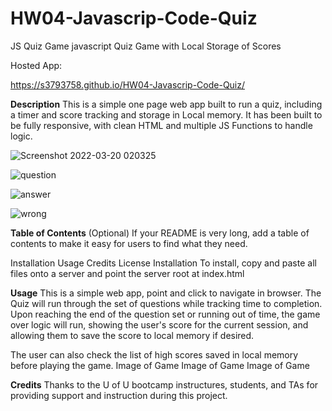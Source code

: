 # HW04-Javascrip-Code-Quiz
JS Quiz Game
javascript Quiz Game with Local Storage of Scores

Hosted App:

https://s3793758.github.io/HW04-Javascrip-Code-Quiz/

**Description**
This is a simple one page web app built to run a quiz, including a timer and score tracking and storage in Local memory. It has been built to be fully responsive, with clean HTML and multiple JS Functions to handle logic.

![Screenshot 2022-03-20 020325](https://user-images.githubusercontent.com/58293386/159126660-ebf9adff-eb53-4e47-9162-69f18dd9f0d3.png)

![question](https://user-images.githubusercontent.com/58293386/159126668-e45e92cf-f810-43c2-a6c9-68a3de44828f.png)

![answer](https://user-images.githubusercontent.com/58293386/159126672-83d5980d-010a-4d74-ac5e-37a07b5c5022.png)

![wrong](https://user-images.githubusercontent.com/58293386/159126679-1e749f1c-e29c-482d-aac7-88c9c40c575b.png)

**Table of Contents** (Optional)
If your README is very long, add a table of contents to make it easy for users to find what they need.

Installation
Usage
Credits
License
Installation
To install, copy and paste all files onto a server and point the server root at index.html

**Usage**
This is a simple web app, point and click to navigate in browser. The Quiz will run through the set of questions while tracking time to completion. Upon reaching the end of the question set or running out of time, the game over logic will run, showing the user's score for the current session, and allowing them to save the score to local memory if desired.

The user can also check the list of high scores saved in local memory before playing the game. Image of Game Image of Game Image of Game

**Credits**
Thanks to the U of U bootcamp instructures, students, and TAs for providing support and instruction during this project.
